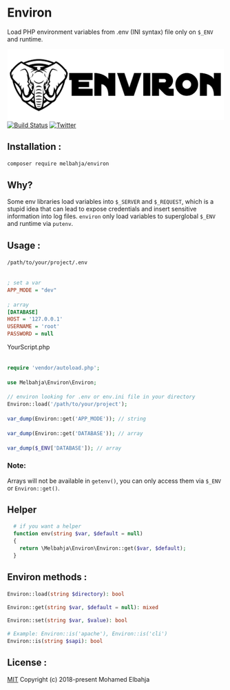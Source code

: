 # Environ 

Load PHP environment variables from .env (INI syntax) file only on `$_ENV` and runtime.

![](environ.jpg?raw=true)
[![Build Status](https://img.shields.io/travis/melbahja/environ/master.svg)](https://travis-ci.org/melbahja/environ)
[![Twitter](https://img.shields.io/twitter/url/https/github.com/melbahja/environ.svg?style=social)](https://twitter.com/intent/tweet?text=Wow:&url=https%3A%2F%2Fgithub.com%2Fmelbahja%2Fenviron)

## Installation :

```bash
composer require melbahja/environ
```

## Why?

Some env libraries load variables into `$_SERVER` and `$_REQUEST`, which is a stupid idea that can lead to expose credentials and insert sensitive information into log files. `environ` only load variables to superglobal `$_ENV` and runtime via `putenv`.


## Usage :

`/path/to/your/project/.env`

```ini

; set a var
APP_MODE = "dev"

; array
[DATABASE]
HOST = '127.0.0.1'
USERNAME = 'root'
PASSWORD = null

```

YourScript.php
```php

require 'vendor/autoload.php';

use Melbahja\Environ\Environ;

// environ looking for .env or env.ini file in your directory
Environ::load('/path/to/your/project');

var_dump(Environ::get('APP_MODE')); // string

var_dump(Environ::get('DATABASE')); // array

var_dump($_ENV['DATABASE']); // array

```

### Note:
Arrays will not be available in `getenv()`, you can only access them via `$_ENV` or `Environ::get()`.

## Helper

```php
  # if you want a helper
  function env(string $var, $default = null)
  {
    return \Melbahja\Environ\Environ::get($var, $default);
  }
```

## Environ methods :

```php
Environ::load(string $directory): bool
```
```php
Environ::get(string $var, $default = null): mixed
```
```php
Environ::set(string $var, $value): bool
```
```php
# Example: Environ::is('apache'), Environ::is('cli')
Environ::is(string $sapi): bool
```


## License :

[MIT](https://github.com/melbahja/environ/blob/master/LICENSE) Copyright (c) 2018-present Mohamed Elbahja
